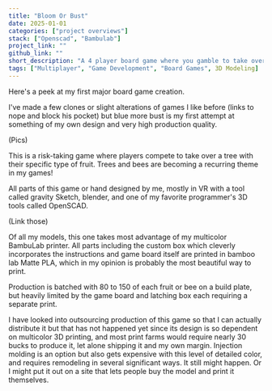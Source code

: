```yaml
---
title: "Bloom Or Bust"
date: 2025-01-01
categories: ["project overviews"]
stack: ["Openscad", "Bambulab"]
project_link: ""
github_link: ""
short_description: "A 4 player board game where you gamble to take over a fruit tree."
tags: ["Multiplayer", "Game Development", "Board Games", 3D Modeling]
---
```


Here's a peek at my first major board game creation.

I've made a few clones or slight alterations of games I like before (links to nope and block his pocket) but blue more bust is my first attempt at something of my own design and very high production quality.

(Pics)

This is a risk-taking game where players compete to take over a tree with their specific type of fruit. Trees and bees are becoming a recurring theme in my games!

All parts of this game or hand designed by me, mostly in VR with a tool called gravity Sketch, blender, and one of my favorite programmer's 3D tools called OpenSCAD.

(Link those)

Of all my models, this one takes most advantage of my multicolor BambuLab printer. All parts including the custom box which cleverly incorporates the instructions and game board itself are printed in bamboo lab Matte PLA, which in my opinion is probably the most beautiful way to print.

Production is batched with 80 to 150 of each fruit or bee on a build plate, but heavily limited by the game board and latching box each requiring a separate print.

I have looked into outsourcing production of this game so that I can actually distribute it but that has not happened yet since its design is so dependent on multicolor 3D printing, and most print farms would require nearly 30 bucks to produce it, let alone shipping it and my own margin. Injection molding is an option but also gets expensive with this level of detailed color, and requires remodeling in several significant ways. It still might happen. Or I might put it out on a site that lets people buy the model and print it themselves.
